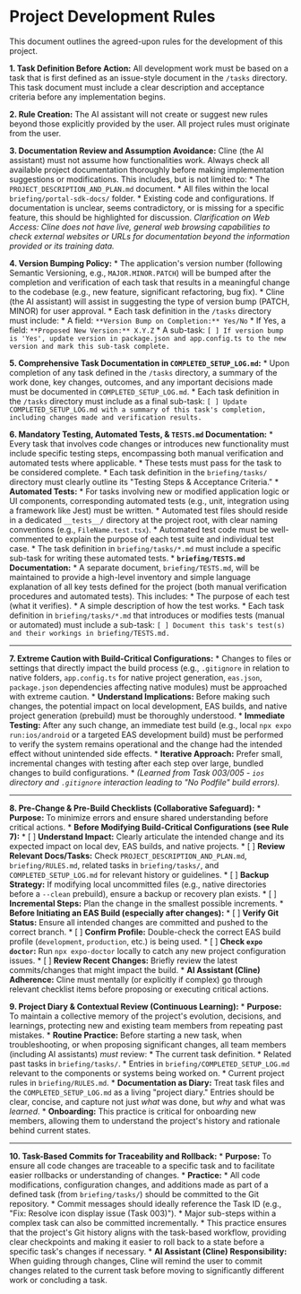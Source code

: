 # Project Development Rules

This document outlines the agreed-upon rules for the development of this project.

**1. Task Definition Before Action:**
    All development work must be based on a task that is first defined as an issue-style document in the `/tasks` directory. This task document must include a clear description and acceptance criteria before any implementation begins.

**2. Rule Creation:**
    The AI assistant will not create or suggest new rules beyond those explicitly provided by the user. All project rules must originate from the user.

**3. Documentation Review and Assumption Avoidance:**
    Cline (the AI assistant) must not assume how functionalities work. Always check all available project documentation thoroughly before making implementation suggestions or modifications. This includes, but is not limited to:
    *   The `PROJECT_DESCRIPTION_AND_PLAN.md` document.
    *   All files within the local `briefing/portal-sdk-docs/` folder.
    *   Existing code and configurations.
    If documentation is unclear, seems contradictory, or is missing for a specific feature, this should be highlighted for discussion.
    *Clarification on Web Access: Cline does not have live, general web browsing capabilities to check external websites or URLs for documentation beyond the information provided or its training data.*

**4. Version Bumping Policy:**
    *   The application's version number (following Semantic Versioning, e.g., `MAJOR.MINOR.PATCH`) will be bumped after the completion and verification of each task that results in a meaningful change to the codebase (e.g., new feature, significant refactoring, bug fix).
    *   Cline (the AI assistant) will assist in suggesting the type of version bump (PATCH, MINOR) for user approval.
    *   Each task definition in the `/tasks` directory must include:
        *   A field: `**Version Bump on Completion:** Yes/No`
        *   If Yes, a field: `**Proposed New Version:** X.Y.Z`
        *   A sub-task: `[ ] If version bump is 'Yes', update version in package.json and app.config.ts to the new version and mark this sub-task complete.`

**5. Comprehensive Task Documentation in `COMPLETED_SETUP_LOG.md`:**
    *   Upon completion of any task defined in the `/tasks` directory, a summary of the work done, key changes, outcomes, and any important decisions made must be documented in `COMPLETED_SETUP_LOG.md`.
    *   Each task definition in the `/tasks` directory must include as a final sub-task: `[ ] Update COMPLETED_SETUP_LOG.md with a summary of this task's completion, including changes made and verification results.`

**6. Mandatory Testing, Automated Tests, & `TESTS.md` Documentation:**
    *   Every task that involves code changes or introduces new functionality must include specific testing steps, encompassing both manual verification and automated tests where applicable.
    *   These tests must pass for the task to be considered complete.
    *   Each task definition in the `briefing/tasks/` directory must clearly outline its "Testing Steps & Acceptance Criteria."
    *   **Automated Tests:**
        *   For tasks involving new or modified application logic or UI components, corresponding automated tests (e.g., unit, integration using a framework like Jest) must be written.
        *   Automated test files should reside in a dedicated `__tests__/` directory at the project root, with clear naming conventions (e.g., `FileName.test.tsx`).
        *   Automated test code must be well-commented to explain the purpose of each test suite and individual test case.
        *   The task definition in `briefing/tasks/*.md` must include a specific sub-task for writing these automated tests.
    *   **`briefing/TESTS.md` Documentation:**
        *   A separate document, `briefing/TESTS.md`, will be maintained to provide a high-level inventory and simple language explanation of all key tests defined for the project (both manual verification procedures and automated tests). This includes:
            *   The purpose of each test (what it verifies).
            *   A simple description of how the test works.
        *   Each task definition in `briefing/tasks/*.md` that introduces or modifies tests (manual or automated) must include a sub-task: `[ ] Document this task's test(s) and their workings in briefing/TESTS.md.`

---

**7. Extreme Caution with Build-Critical Configurations:**
    *   Changes to files or settings that directly impact the build process (e.g., `.gitignore` in relation to native folders, `app.config.ts` for native project generation, `eas.json`, `package.json` dependencies affecting native modules) must be approached with extreme caution.
    *   **Understand Implications:** Before making such changes, the potential impact on local development, EAS builds, and native project generation (prebuild) must be thoroughly understood.
    *   **Immediate Testing:** After any such change, an immediate test build (e.g., local `npx expo run:ios/android` or a targeted EAS development build) must be performed to verify the system remains operational and the change had the intended effect without unintended side effects.
    *   **Iterative Approach:** Prefer small, incremental changes with testing after each step over large, bundled changes to build configurations.
    *   *(Learned from Task 003/005 - `ios` directory and `.gitignore` interaction leading to "No Podfile" build errors).*

---

**8. Pre-Change & Pre-Build Checklists (Collaborative Safeguard):**
    *   **Purpose:** To minimize errors and ensure shared understanding before critical actions.
    *   **Before Modifying Build-Critical Configurations (see Rule 7):**
        *   [ ] **Understand Impact:** Clearly articulate the intended change and its expected impact on local dev, EAS builds, and native projects.
        *   [ ] **Review Relevant Docs/Tasks:** Check `PROJECT_DESCRIPTION_AND_PLAN.md`, `briefing/RULES.md`, related tasks in `briefing/tasks/`, and `COMPLETED_SETUP_LOG.md` for relevant history or guidelines.
        *   [ ] **Backup Strategy:** If modifying local uncommitted files (e.g., native directories before a `--clean` prebuild), ensure a backup or recovery plan exists.
        *   [ ] **Incremental Steps:** Plan the change in the smallest possible increments.
    *   **Before Initiating an EAS Build (especially after changes):**
        *   [ ] **Verify Git Status:** Ensure all intended changes are committed and pushed to the correct branch.
        *   [ ] **Confirm Profile:** Double-check the correct EAS build profile (`development`, `production`, etc.) is being used.
        *   [ ] **Check `expo doctor`:** Run `npx expo-doctor` locally to catch any new project configuration issues.
        *   [ ] **Review Recent Changes:** Briefly review the latest commits/changes that might impact the build.
    *   **AI Assistant (Cline) Adherence:** Cline must mentally (or explicitly if complex) go through relevant checklist items before proposing or executing critical actions.

**9. Project Diary & Contextual Review (Continuous Learning):**
    *   **Purpose:** To maintain a collective memory of the project's evolution, decisions, and learnings, protecting new and existing team members from repeating past mistakes.
    *   **Routine Practice:** Before starting a new task, when troubleshooting, or when proposing significant changes, all team members (including AI assistants) *must* review:
        *   The current task definition.
        *   Related past tasks in `briefing/tasks/`.
        *   Entries in `briefing/COMPLETED_SETUP_LOG.md` relevant to the components or systems being worked on.
        *   Current project rules in `briefing/RULES.md`.
    *   **Documentation as Diary:** Treat task files and the `COMPLETED_SETUP_LOG.md` as a living "project diary." Entries should be clear, concise, and capture not just *what* was done, but *why* and what was *learned*.
    *   **Onboarding:** This practice is critical for onboarding new members, allowing them to understand the project's history and rationale behind current states.

---

**10. Task-Based Commits for Traceability and Rollback:**
    *   **Purpose:** To ensure all code changes are traceable to a specific task and to facilitate easier rollbacks or understanding of changes.
    *   **Practice:**
        *   All code modifications, configuration changes, and additions made as part of a defined task (from `briefing/tasks/`) should be committed to the Git repository.
        *   Commit messages should ideally reference the Task ID (e.g., "Fix: Resolve icon display issue (Task 003)").
        *   Major sub-steps within a complex task can also be committed incrementally.
        *   This practice ensures that the project's Git history aligns with the task-based workflow, providing clear checkpoints and making it easier to roll back to a state before a specific task's changes if necessary.
    *   **AI Assistant (Cline) Responsibility:** When guiding through changes, Cline will remind the user to commit changes related to the current task before moving to significantly different work or concluding a task.
